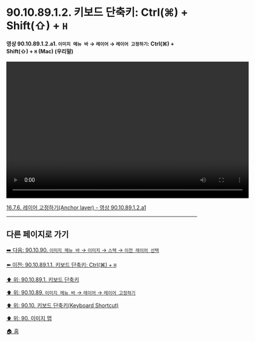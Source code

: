 # 90.10.89.1.2. 키보드 단축키: Ctrl(⌘) + Shift(⇧) + `H`

<a id="90-10-89-01-02-a1"></a>

#### 영상 90.10.89.1.2.a1. `이미지 메뉴 바` → `레이어` → `레이어 고정하기`: Ctrl(⌘) + Shift(⇧) + `H` (Mac) (우리말)
<video controls="controls" width="640" height="360" src="https://github.com/user-attachments/assets/89f6e604-ee14-4a90-a252-f00e158b4d94"></video>

[16.7.6. 레이어 고정하기(Anchor layer) - 영상 90.10.89.1.2.a1](./16-07-06-anchor-layer.md#90-10-89-01-02-a1)

***

## 다른 페이지로 가기

[➡️ 다음: 90.10.90. `이미지 메뉴 바` → `이미지` → `스택` → `이전 레이어 선택`](./90-10-90-00-menu_layer_stack_select_previous_layer.md)

[⬅️ 이전: 90.10.89.1.1. 키보드 단축키: Ctrl(⌘) + `H`](./90-10-89-01-01-ctrl_h.md)

[⬆️ 위: 90.10.89.1. 키보드 단축키](./90-10-89-01-00-keyboard_shortcut.md)

[⬆️ 위: 90.10.89. `이미지 메뉴 바` → `레이어` → `레이어 고정하기`](./90-10-89-00-menu_layer_anchor_layer.md)

[⬆️ 위: 90.10. 키보드 단축키(Keyboard Shortcut)](./90-10-00-keyboard_shortcut.md)

[⬆️ 위: 90. 이미지 맵](./90-00-image-map.md)

[🏠 홈](./00-home.md)